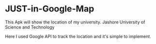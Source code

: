 # JUST-in-Google-Map
This Apk will show the location of my university. Jashore University of Science and Technology 

Here I used Google API to track the location and it's simple to implement. 
